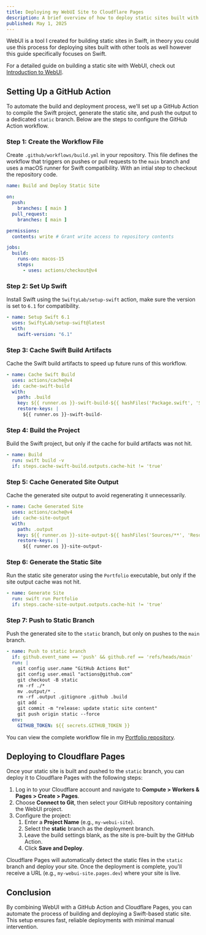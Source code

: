 ```yaml
---
title: Deploying my WebUI Site to Cloudflare Pages
description: A brief overview of how to deploy static sites built with Swift to Cloudflare Pages.
published: May 1, 2025
---
```


WebUI is a tool I created for building static sites in Swift, in theory you could use this process for deploying sites built with other tools as well however this guide specifically focuses on Swift.

For a detailed guide on building a static site with WebUI, check out [Introduction to WebUI](https://maclong.uk/articles/introduction-to-webui).

## Setting Up a GitHub Action

To automate the build and deployment process, we'll set up a GitHub Action to compile the Swift project, generate the static site, and push the output to a dedicated `static` branch. Below are the steps to configure the GitHub Action workflow.

### Step 1: Create the Workflow File

Create `.github/workflows/build.yml` in your repository. This file defines the workflow that triggers on pushes or pull requests to the `main` branch and uses a macOS runner for Swift compatibility. With an intial step to checkout the repository code.

```yaml
name: Build and Deploy Static Site

on:
  push:
    branches: [ main ]
  pull_request:
    branches: [ main ]

permissions:
  contents: write # Grant write access to repository contents

jobs:
  build:
    runs-on: macos-15
    steps:
      - uses: actions/checkout@v4
```

### Step 2: Set Up Swift

Install Swift using the `SwiftyLab/setup-swift` action, make sure the version is set to `6.1` for compatibility.

```yaml
- name: Setup Swift 6.1
  uses: SwiftyLab/setup-swift@latest
  with:
    swift-version: "6.1"
```

### Step 3: Cache Swift Build Artifacts

Cache the Swift build artifacts to speed up future runs of this workflow.

```yaml
- name: Cache Swift Build
  uses: actions/cache@v4
  id: cache-swift-build
  with:
    path: .build
    key: ${{ runner.os }}-swift-build-${{ hashFiles('Package.swift', 'Sources/**') }}
    restore-keys: |
      ${{ runner.os }}-swift-build-
```

### Step 4: Build the Project

Build the Swift project, but only if the cache for build artifacts was not hit.

```yaml
- name: Build
  run: swift build -v
  if: steps.cache-swift-build.outputs.cache-hit != 'true'
```

### Step 5: Cache Generated Site Output

Cache the generated site output to avoid regenerating it unnecessarily.

```yaml
- name: Cache Generated Site
  uses: actions/cache@v4
  id: cache-site-output
  with:
    path: .output
    key: ${{ runner.os }}-site-output-${{ hashFiles('Sources/**', 'Resources/**') }}
    restore-keys: |
      ${{ runner.os }}-site-output-
```

### Step 6: Generate the Static Site

Run the static site generator using the `Portfolio` executable, but only if the site output cache was not hit.

```yaml
- name: Generate Site
  run: swift run Portfolio
  if: steps.cache-site-output.outputs.cache-hit != 'true'
```

### Step 7: Push to Static Branch

Push the generated site to the `static` branch, but only on pushes to the `main` branch.

```yaml
- name: Push to static branch
  if: github.event_name == 'push' && github.ref == 'refs/heads/main'
  run: |
    git config user.name "GitHub Actions Bot"
    git config user.email "actions@github.com"
    git checkout -B static
    rm -rf ./*
    mv .output/* .
    rm -rf .output .gitignore .github .build
    git add .
    git commit -m "release: update static site content"
    git push origin static --force
  env:
    GITHUB_TOKEN: ${{ secrets.GITHUB_TOKEN }}
```

You can view the complete workflow file in my [Portfolio repository](https://github.com/maclong9/portfolio/blob/main/.github/workflows/build.yml).

## Deploying to Cloudflare Pages

Once your static site is built and pushed to the `static` branch, you can deploy it to Cloudflare Pages with the following steps:

1. Log in to your Cloudflare account and navigate to **Compute > Workers & Pages > Create > Pages**.
2. Choose **Connect to Git**, then select your GitHub repository containing the WebUI project.
3. Configure the project:
   1. Enter a **Project Name** (e.g., `my-webui-site`).
   2. Select the **static** branch as the deployment branch.
   3. Leave the build settings blank, as the site is pre-built by the GitHub Action.
   4. Click **Save and Deploy**.

Cloudflare Pages will automatically detect the static files in the `static` branch and deploy your site. Once the deployment is complete, you'll receive a URL (e.g., `my-webui-site.pages.dev`) where your site is live.

## Conclusion

By combining WebUI with a GitHub Action and Cloudflare Pages, you can automate the process of building and deploying a Swift-based static site. This setup ensures fast, reliable deployments with minimal manual intervention.

